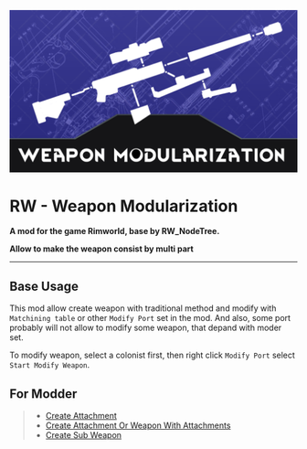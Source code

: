 ![Preview](../images/Preview.png "Preview")
# RW - Weapon Modularization
**A mod for the game Rimworld, base by RW_NodeTree.**

**Allow to make the weapon consist by multi part**

---
## Base Usage

This mod allow create weapon with traditional method and modify with `Matchining table` or other `Modify Port` set in the mod. And also, some port probably will not allow to modify some weapon, that depand with moder set.

To modify weapon, select a colonist first, then right click `Modify Port` select `Start Modify Weapon`.

## For Modder
> - [Create Attachment](Create_Attachment.md)
> - [Create Attachment Or Weapon With Attachments](Create_Attachment_Or_Weapon_With_Attachments.md)
> - [Create Sub Weapon](Create_Sub_Weapon.md)

